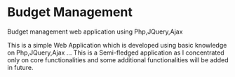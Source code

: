 # Budget Management
 Budget management web application using Php,JQuery,Ajax


This is a simple Web Application which is developed using basic knowledge on Php,JQuery,Ajax ...
This is a Semi-fledged application as I concentrated only on core functionalities and some additional functionalities will be added in future.
